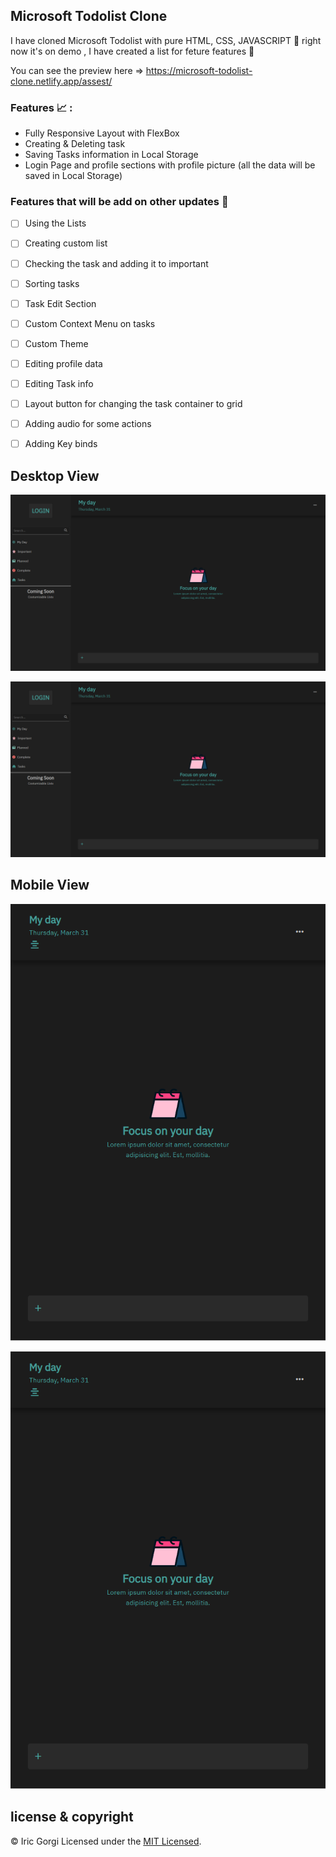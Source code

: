 
## Microsoft Todolist Clone

I have cloned Microsoft Todolist with pure HTML, CSS, JAVASCRIPT 🦾
right now it's on demo , I have created a list for feture features 👏

You can see the preview here => https://microsoft-todolist-clone.netlify.app/assest/

### Features 📈 :

 - Fully Responsive Layout with FlexBox
 - Creating & Deleting task
 - Saving Tasks information in Local Storage
 - Login Page and profile sections with profile picture (all the data will be saved in Local Storage)

### Features that will be add on other updates 📰

- [ ] Using the Lists

- [ ] Creating custom list

- [ ] Checking the task and adding it to important

- [ ] Sorting tasks

- [ ] Task Edit Section

- [ ] Custom Context Menu on tasks

- [ ] Custom Theme

- [ ] Editing profile data

- [ ] Editing Task info

- [ ] Layout button for changing the task container to grid

- [ ] Adding audio for some actions

- [ ] Adding Key binds

## Desktop View

<p align="center">
  <img src="./src/resource/images/template/_C__Users_asus_OneDrive_Desktop_files_Javascript_todolist_assest_index.html.png" alt="Desktop view">
</p>
<p align="center">
  <img src="./src/resource/images/template/_C__Users_asus_OneDrive_Desktop_files_Javascript_todolist_assest_index.html.png" alt="Desktop view">
</p>

## Mobile View

<p align="center">
  <img src="./src/resource/images/template/_C__Users_asus_OneDrive_Desktop_files_Javascript_todolist_assest_index.html (1).png" alt="Mobile view">
</p>
<p align="center">
  <img src="./src/resource/images/template/_C__Users_asus_OneDrive_Desktop_files_Javascript_todolist_assest_index.html (1).png" alt="Mobile view">
</p>

## license & copyright

© Iric Gorgi
Licensed under the [MIT Licensed](LICENSE).
